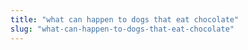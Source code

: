 ```yaml
---
title: "what can happen to dogs that eat chocolate"
slug: "what-can-happen-to-dogs-that-eat-chocolate"
---
```


